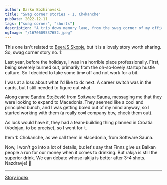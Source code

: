 ```yaml
---
author: Darko Bozhinovski
title: "Swag corner stories - 1. Chokanche"
pubDate: 2022-12-11
tags: ["swag corner", "shorts"]
description: "A trip down memory lane, from the swag corner of my office. Part 1."
ogImage: "/1670609537652.jpeg"
---
```


This one isn't related to [BeerJS Skopje](https://beerjs.mk), but it is a lovely story worth sharing. So, swag corner story no. 1:

Last year, before the holidays, I was in a horrible place professionally. First, being severely burned out, primarily from the oh-so-lovely startup hustle culture. So I decided to take some time off and not work for a bit.

I was at a loss about what I'd like to do next. A career switch was in the cards, but I still needed to figure out what.

Along came [Sandra Stojčević](https://www.linkedin.com/in/ACoAABMDaJ4BMFctv7hLhkH_c7zqwLe0ZU8A038?lipi=urn%3Ali%3Apage%3Ad_flagship3_detail_base%3BnXky5EUmR9GUwbfFa9GAmA%3D%3D) from [Software Sauna](https://www.linkedin.com/company/softwaresauna/?lipi=urn%3Ali%3Apage%3Ad_flagship3_detail_base%3BnXky5EUmR9GUwbfFa9GAmA%3D%3D), messaging me that they were looking to expand to Macedonia. They seemed like a cool and principled bunch, and I was getting bored out of my mind anyway, so I started working with them (a really cool company btw, check them out).

As luck would have it, they had a team-building thing planned in Croatia (Vodnjan, to be precise), so I went for it.

Item 1: Chokanche, as we call them in Macedonia, from Software Sauna.

Now, I won't go into a lot of details, but let's say that Finns give us Balkan people a run for our money when it comes to drinking. But rakija is still the superior drink. We can debate whose rakija is better after 3-4 shots. Nazdravje! 🍻

---

[Story index](/posts/swag-corner-stories---intro#story-index)
